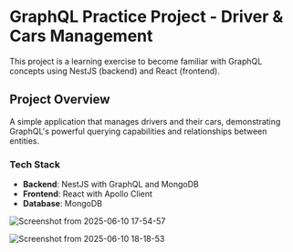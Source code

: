 # GraphQL Practice Project - Driver & Cars Management

This project is a learning exercise to become familiar with GraphQL concepts using NestJS (backend) and React (frontend).

## Project Overview

A simple application that manages drivers and their cars, demonstrating GraphQL's powerful querying capabilities and relationships between entities.

### Tech Stack

- **Backend**: NestJS with GraphQL and MongoDB
- **Frontend**: React with Apollo Client
- **Database**: MongoDB

  
![Screenshot from 2025-06-10 17-54-57](https://github.com/user-attachments/assets/3c618de7-4d59-4234-8149-1bdb3de003c2)




![Screenshot from 2025-06-10 18-18-53](https://github.com/user-attachments/assets/1bcc2f9a-f328-45e2-a6ed-8e47727ca0fe)

